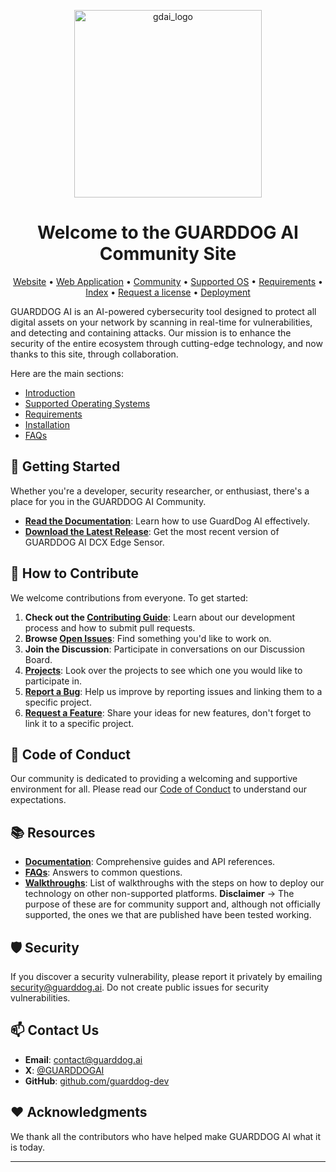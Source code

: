 <p align="center">
    <img src="https://guarddog.ai/wp-content/uploads/2024/03/purple-logo.png" alt="gdai_logo" width="300"/>
</p>

<h1 align="center">Welcome to the GUARDDOG AI Community Site</h1>

<div align="center">

[Website](https://guarddog.ai) •
[Web Application](https://dcx.guarddog.ai) •
[Community](https://github.com/guarddog-dev/GUARDDOG-AI-Documentation/wiki) •
[Supported OS](Supported.md) •
[Requirements](Requirements.md) •
[Index](https://github.com/guarddog-dev/GUARDDOG-AI-Documentation/blob/main#index) •
[Request a license](https://github.com/guarddog-dev/GUARDDOG-AI-Documentation/blob/main#requesting-a-license-and-deployment-summary) •
[Deployment](https://github.com/guarddog-dev/GUARDDOG-AI-Documentation/blob/main#requesting-a-license-and-deployment-summary)

<!--
[![Latest Release][release-shield]][release-url]
[![Contributors][contributors-shield]][contributors-url]
[![Forks][forks-shield]][forks-url]
[![Issues][issues-shield]][issues-url]
[![Twitter][twitter-shield]][twitter-url]
<!-- [![Stargazers][stars-shield]][stars-url] -->
<!-- [![License][license-shield]][license-url] -->

</div>

<!-- ------  -->


GUARDDOG AI is an AI-powered cybersecurity tool designed to protect all digital assets on your network by scanning in real-time for vulnerabilities, and detecting and containing attacks. Our mission is to enhance the security of the entire ecosystem through cutting-edge technology, and now thanks to this site, through collaboration.

Here are the main sections:

- [Introduction](#-getting-started)
- [Supported Operating Systems](Supported.md)
- [Requirements](Requirements.md)
- [Installation](Installation.md)
- [FAQs](FAQs.md)



## 🚀 Getting Started

Whether you're a developer, security researcher, or enthusiast, there's a place for you in the GUARDDOG AI Community.

- **[Read the Documentation](https://github.com/guarddog-dev/GUARDDOG-AI-Documentation/blob/main/Manual/DCX_Manual.md)**: Learn how to use GuardDog AI effectively.
- **[Download the Latest Release](https://github.com/guarddog-dev/GUARDDOG-AI-Documentation/releases)**: Get the most recent version of GUARDDOG AI DCX Edge Sensor.


## 🤝 How to Contribute

We welcome contributions from everyone. To get started:

1. **Check out the [Contributing Guide](CONTRIBUTING.md)**: Learn about our development process and how to submit pull requests.
2. **Browse [Open Issues](https://github.com/guarddogai/guarddogai/issues)**: Find something you'd like to work on.
3. **Join the Discussion**: Participate in conversations on our Discussion Board.
4. **[Projects](https://github.com/guarddog-dev/GUARDDOG-AI-Documentation/projects)**: Look over the projects to see which one you would like to participate in.
5. **[Report a Bug](https://github.com/guarddogai/guarddogai/issues/new?assignees=&labels=bug&template=bug_report.md&title=%5BBUG%5D%3A+)**: Help us improve by reporting issues and linking them to a specific project.
6. **[Request a Feature](https://github.com/guarddogai/guarddogai/issues/new?assignees=&labels=request&template=feature_request.md&title=%5BFEATURE_REQUEST%5D%3A+)**: Share your ideas for new features, don't forget to link it to a specific project.

## 📜 Code of Conduct

Our community is dedicated to providing a welcoming and supportive environment for all. Please read our [Code of Conduct](Code_Of_Conduct.md) to understand our expectations.

## 📚 Resources

- **[Documentation](https://github.com/guarddog-dev/GUARDDOG-AI-Documentation/blob/main/Manual/DCX_Manual.md)**: Comprehensive guides and API references.
- **[FAQs](FAQs.md)**: Answers to common questions.
- **[Walkthroughs](Walkthroughs.md)**: List of walkthroughs with the steps on how to deploy our technology on other non-supported platforms. **Disclaimer** -> The purpose of these are for community support and, although not officially supported, the ones we that are published have been tested working.

## 🛡️ Security

If you discover a security vulnerability, please report it privately by emailing [security@guarddog.ai](mailto:security@guarddog.ai). Do not create public issues for security vulnerabilities.

## 📫 Contact Us

- **Email**: [contact@guarddog.ai](mailto:contact@guarddog.ai)
- **X**: [@GUARDDOGAI](https://twitter.com/GUARDDOGAI)
- **GitHub**: [github.com/guarddog-dev](https://github.com/guarddog-dev)

## ❤️ Acknowledgments

We thank all the contributors who have helped make GUARDDOG AI what it is today.


---

<!-- MARKDOWN LINKS & IMAGES -->



[release-shield]: https://img.shields.io/github/v/release/guarddog-ai/guarddog-ai.svg?style=flat-square
[release-url]: https://github.com/guarddog-dev/guarddog-ai-documentation/releases
[contributors-shield]: https://img.shields.io/github/contributors/guarddog-ai/guarddog-ai.svg?style=flat-square
[contributors-url]: https://github.com/guarddog-dev/guarddog-ai-documentation/graphs/contributors
[forks-shield]: https://img.shields.io/github/forks/guarddog-ai/guarddog-ai.svg?style=flat-square
[forks-url]: https://github.com/guarddog-dev/guarddog-ai-documentation/network/members
[stars-shield]: https://img.shields.io/github/stars/guarddog-ai/guarddog-ai.svg?style=flat-square
[stars-url]: https://github.com/guarddog-dev/guarddog-ai-documentation/stargazers
[issues-shield]: https://img.shields.io/github/issues/guarddog-ai/guarddog-ai.svg?style=flat-square
[issues-url]: https://github.com/guarddog-dev/guarddog-ai-documentation/issues
[license-shield]: https://img.shields.io/github/license/guarddog-ai/guarddog-ai.svg?style=flat-square
[license-url]: https://github.com/guarddog-dev/guarddog-ai-documentation/blob/main/LICENSE
[twitter-shield]: https://img.shields.io/twitter/follow/guarddogai.svg?style=social
[twitter-url]: https://x.com/GUARDDOGAI